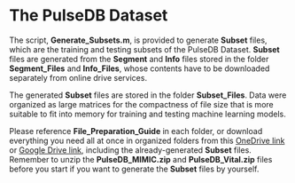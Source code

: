 # The PulseDB Dataset

The script, **Generate_Subsets.m**, is provided to generate **Subset** files, which are the training and testing subsets of the PulseDB Dataset. **Subset** files are generated from the **Segment** and **Info** files stored in the folder **Segment_Files** and **Info_Files**, whose contents have to be downloaded separately from online drive services.

The generated **Subset** files are stored in the folder **Subset_Files**. Data were organized as large matrices for the compactness of file size that is more suitable to fit into memory for training and testing machine learning models.

Please reference **File_Preparation_Guide** in each folder, or download everything you need all at once in organized folders from this [OneDrive link](https://rutgersconnect-my.sharepoint.com/:f:/g/personal/ww329_soe_rutgers_edu/ElnVrq7MWdVGvvZztLCuNe0BDJ1YKh9FNBM0tK2BJVC0ew?e=fQYySg) or [Google Drive link](https://drive.google.com/drive/folders/1behw-Dljs8-p2axHQ6KJZ5HTRKQHQgnS?usp=sharing), including the already-generated **Subset** files. Remember to unzip the **PulseDB_MIMIC.zip** and **PulseDB_Vital.zip** files before you start if you want to generate the **Subset** files by yourself.

